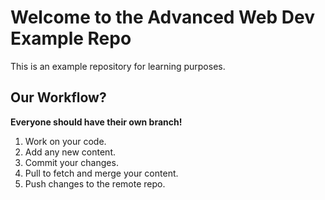 # Welcome to the Advanced Web Dev Example Repo
This is an example repository for learning purposes.

## Our Workflow?
**Everyone should have their own branch!**

1. Work on your code.
2. Add any new content.
3. Commit your changes.
4. Pull to fetch and merge your content.
5. Push changes to the remote repo.
